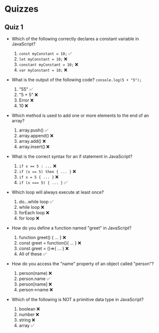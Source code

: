 # Quizzes
## Quiz 1
- Which of the following correctly declares a constant variable in JavaScript?
  1. `const myConstant = 10;` ✅
  2. `let myConstant = 10;` ❌
  3. `constant myConstant = 10;` ❌
  4. `var myConstant = 10;` ❌

- What is the output of the following code?
`console.log(5 + "5");`
  1. "55" ✅
  2. "5 + 5" ❌
  3. Error ❌
  4. 10 ❌

- Which method is used to add one or more elements to the end of an array?
  1. array.push() ✅
  2. array.append() ❌
  3. array.add() ❌
  4. array.insert() ❌

- What is the correct syntax for an if statement in JavaScript?
  1. `if x == 5 : ...` ❌
  2. `if (x == 5) then { ... }` ❌
  3. `if x = 5 { ... }` ❌
  4. `if (x === 5) { ... }` ✅

- Which loop will always execute at least once?
  1. do...while loop ✅
  2. while loop ❌
  3. forEach loop ❌
  4. for loop ❌

- How do you define a function named "greet" in JavaScript?
  1. function greet() { ... } ❌
  2. const greet = function(){ ... } ❌
  3. const greet = ()=>{ ... } ❌
  4. All of these ✅

- How do you access the "name" property of an object called "person"?
  1. person(name) ❌
  2. person.name ✅
  3. person[name] ❌
  4. person->name ❌

- Which of the following is NOT a primitive data type in JavaScript?
  1. boolean ❌
  2. number ❌
  3. string ❌
  4. array ✅

